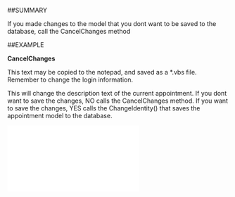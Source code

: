 
##SUMMARY


If you made changes to the model that you dont want to be saved to the database, call the CancelChanges method



##EXAMPLE

**CancelChanges**

This text may be copied to the notepad, and saved as a *.vbs file. Remember to change the login information.

This will change the description text of the current appointment. If you dont want to save the changes, NO calls the CancelChanges method. If you want to save the changes, YES calls the ChangeIdentity() that saves the appointment model to the database.

![](..\..\Examples\vbs\SOAppointment.CancelChanges.vbs.txt)

